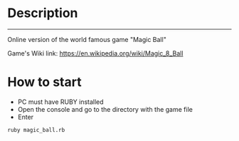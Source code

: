 # **Description**
______________________________

Online version of the world famous game "Magic Ball"

Game's Wiki link: https://en.wikipedia.org/wiki/Magic_8_Ball

# **How to start**

- PC must have RUBY installed
- Open the console and go to the directory with the game file
- Enter

```ruby magic_ball.rb```